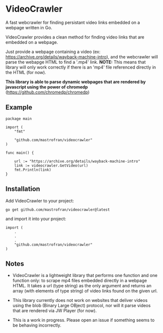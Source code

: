 # VideoCrawler

A fast webcrawler for finding persistant video links embedded on a webpage written in Go.

VideoCrawler provides a clean method for finding video links that are embedded on a webpage.

Just provide a webpage containing a video (ex: https://archive.org/details/wayback-machine-intro), and the webcrawler will parse the webapge HTML to find a '.mp4' link. 
**NOTE:** This means that library will only work correctly if there is an 'mp4' file referenced directly in the HTML (for now).

**This library is able to parse dynamic webpages that are rendered by javascript using the power of chromedp** (https://github.com/chromedp/chromedp)

## Example
```
package main

import (
	"fmt"

	"github.com/mastrofran/videocrawler"
)

func main() {

	url := "https://archive.org/details/wayback-machine-intro"
	link := videocrawler.GetVideo(url)
	fmt.Println(link)
}
```

## Installation

Add VideoCrawler to your project:

```
go get github.com/mastrofran/videocrawler@latest
```

and import it into your project:
```
import (
    .
    .
    .
    "github.com/mastrofran/videocrawler"
)
```

## Notes

- VideoCrawler is a lightweight library that performs one function and one function only: to scrape mp4 files embedded directly in a webpage HTML. It takes a url (type string) as the only argument and returns an array (with elements of type string) of video links found on the given url.

- This library currently does not work on websites that deliver videos using the blob (Binary Large OBject) protocol, nor will it parse videos that are rendered via JW Player (for now).

- This is a work in progress. Please open an issue if something seems to be behaving incorrectly.

